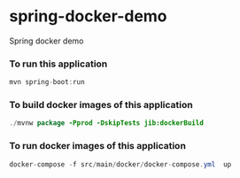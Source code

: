 # spring-docker-demo
Spring docker demo

### To run this application
```java
mvn spring-boot:run
```

### To build docker images of this application
```java
./mvnw package -Pprod -DskipTests jib:dockerBuild
```


### To run docker images of this application
```java
docker-compose -f src/main/docker/docker-compose.yml  up
```
